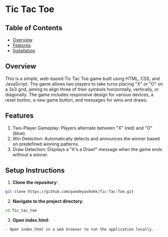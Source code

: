 # Tic Tac Toe 

## Table of Contents

- [Overview](#overview)
- [Features](#features)
- [Installation](#installation)


## Overview
This is a simple, web-based Tic Tac Toe game built using HTML, CSS, and JavaScript. The game allows two players to take turns placing "X" or "O" on a 3x3 grid, aiming to align three of their symbols horizontally, vertically, or diagonally. The game includes responsive design for various devices, a reset button, a new game button, and messages for wins and draws.

## Features
1. Two-Player Gameplay: Players alternate between "X" (red) and "O" (blue).
2. Win Detection: Automatically detects and announces the winner based on predefined winning patterns.
3. Draw Detection: Displays a "It's a Draw!" message when the game ends without a winner.

## Setup Instructions
1. **Clone the repository**:

 ```bash
git clone https://github.com/pandeyashokk/Tic-Tac-Toe.git
```

2. **Navigate to the project directory**:

```bash
cd Tic_tac_toe
```

3. **Open index.html**:
```bash
- Open index.html in a web browser to run the application locally.
```
